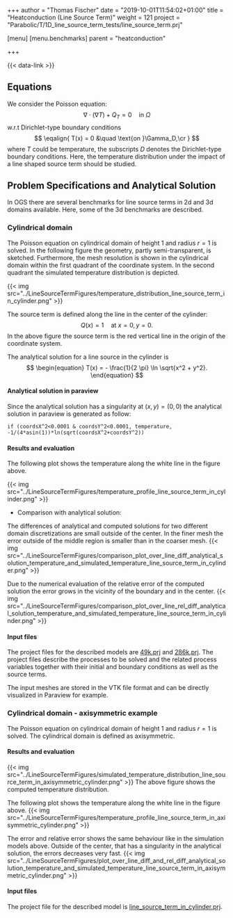 +++
author = "Thomas Fischer"
date = "2019-10-01T11:54:02+01:00"
title = "Heatconduction (Line Source Term)"
weight = 121
project = "Parabolic/T/1D_line_source_term_tests/line_source_term.prj"

[menu]
  [menu.benchmarks]
    parent = "heatconduction"

+++

{{< data-link >}}

## Equations

We consider the Poisson equation:
$$
\begin{equation}
\nabla\cdot(\nabla T) + Q_T = 0 \quad \text{in }\Omega
\end{equation}$$
w.r.t Dirichlet-type boundary conditions
$$
\eqalign{
T(x) = 0 &\quad \text{on }\Gamma_D,\cr
}
$$
where $T$ could be temperature, the subscripts $D$ denotes the Dirichlet-type
boundary conditions. Here, the temperature distribution under the impact of a
line shaped source term should be studied.

## Problem Specifications and Analytical Solution

In OGS there are several benchmarks for line source terms in 2d and 3d domains
available. Here, some of the 3d benchmarks are described.

### Cylindrical domain

The Poisson equation on cylindrical domain of height $1$ and radius
$r=1$ is solved. In the following figure the geometry, partly semi-transparent,
is sketched. Furthermore, the mesh resolution is shown in the cylindrical domain
within the first quadrant of the coordinate system. In the second quadrant the
simulated temperature distribution is depicted.

{{< img src="../LineSourceTermFigures/temperature_distribution_line_source_term_in_cylinder.png" >}}

The source term is defined along the line in the center of the cylinder:
$$
\begin{equation}
Q(x) = 1 \quad \text{at } x=0, y=0.
\end{equation}
$$
In the above figure the source term is the red vertical line in the origin of
the coordinate system.

The analytical solution for a line source in the cylinder is
$$
\begin{equation}
T(x) = - \frac{1}{2 \pi} \ln \sqrt{x^2 + y^2}.
\end{equation}
$$

#### Analytical solution in paraview

Since the analytical solution has a singularity at $(x, y) = (0, 0)$ the
analytical solution in paraview is generated as follow:

```none
if (coordsX^2<0.0001 & coordsY^2<0.0001, temperature, -1/(4*asin(1))*ln(sqrt(coordsX^2+coordsY^2))
```

#### Results and evaluation

The following plot shows the temperature along the white line in the figure above.

{{< img src="../LineSourceTermFigures/temperature_profile_line_source_term_in_cylinder.png" >}}

- Comparison with analytical solution:

The differences of analytical and computed solutions for two different domain
discretizations are small outside of the center. In the finer mesh the error
outside of the middle region is smaller than in the coarser mesh.
{{< img
src="../LineSourceTermFigures/comparison_plot_over_line_diff_analytical_solution_temperature_and_simulated_temperature_line_source_term_in_cylinder.png" >}}

Due to the numerical evaluation of the relative error of the computed solution
the error grows in the vicinity of the boundary and in the center.
{{< img
src="../LineSourceTermFigures/comparison_plot_over_line_rel_diff_analytical_solution_temperature_and_simulated_temperature_line_source_term_in_cylinder.png" >}}

#### Input files

The project files for the described models are
[49k.prj](https://gitlab.opengeosys.org/ogs/ogs/-/blob/master/Tests/Data/Parabolic/T/3D_line_source_term_tests/3D_line_source_term_in_cylinder/49k_prisms/line_source_term_in_cylinder.prj)
and
[286k.prj](https://gitlab.opengeosys.org/ogs/ogs/-/blob/master/Tests/Data/Parabolic/T/3D_line_source_term_tests/3D_line_source_term_in_cylinder/286k_prisms/line_source_term_in_cylinder.prj).
The project files describe the processes to be solved and the related process variables
together with their initial and boundary conditions as well as the source terms.

The input meshes are stored in the VTK file format and can be directly visualized in Paraview for example.

### Cylindrical domain - axisymmetric example

The Poisson equation on cylindrical domain of height $1$ and radius
$r=1$ is solved. The cylindrical domain is defined as axisymmetric.

#### Results and evaluation

{{< img
src="../LineSourceTermFigures/simulated_temperature_distribution_line_source_term_in_axisymmetric_cylinder.png" >}}
The above figure shows the computed temperature distribution.

The following plot shows the temperature along the white line in the figure above.
{{< img
src="../LineSourceTermFigures/temperature_profile_line_source_term_in_axisymmetric_cylinder.png" >}}

The error and relative error shows the same behaviour like in the simulation
models above. Outside of the center, that has a singularity in the analytical
solution, the errors decreases very fast.
{{< img
src="../LineSourceTermFigures/plot_over_line_diff_and_rel_diff_analytical_solution_temperature_and_simulated_temperature_line_source_term_in_axisymmetric_cylinder.png" >}}

#### Input files

The project file for the described model is
[line_source_term_in_cylinder.prj](https://gitlab.opengeosys.org/ogs/ogs/-/blob/master/Tests/Data/Parabolic/T/3D_line_source_term_tests/3D_line_source_term_in_cylinder_axisymmetric/line_source_term_in_cylinder.prj).
